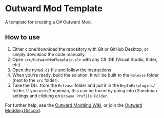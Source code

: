 # Outward Mod Template

A template for creating a C# Outward Mod.

## How to use

1. Either clone/download the repository with Git or GitHub Desktop, or simply download the code manually.
2. Open `src/OutwardModTemplate.sln` with any C# IDE (Visual Studio, Rider, etc)
3. Open the `MyMod.cs` file and follow the instructions
4. When you're ready, build the solution. It will be built to the `Release` folder (next to the `src` folder).
5. Take the DLL from the `Release` folder and put it in the `BepInEx/plugins/` folder. If you use r2modman, this can be found by going into r2modman settings and clicking on `Browse Profile Folder`.

For further help, see the [Outward Modding Wiki](https://outward.fandom.com/wiki/Getting_Started_Developing_Mods), or join the [Outward Modding Discord](https://discord.gg/zKyfGmy7TR).
